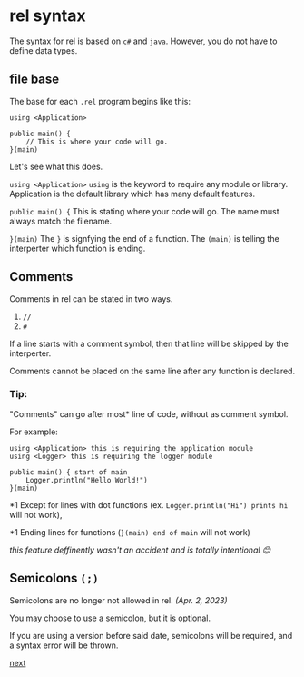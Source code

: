 # rel syntax

The syntax for rel is based on `c#` and `java`.
However, you do not have to define data types.

## file base

The base for each `.rel` program begins like this:
```
using <Application>

public main() {
    // This is where your code will go.
}(main)
```

Let's see what this does.

`using <Application>` `using` is the keyword to require any module or library. 
Application is the default library which has many default features.

`public main() {` This is stating where your code will go. The name must always match the filename.

`}(main)` The `}` is signfying the end of a function. The `(main)` is telling the interperter which function is ending.

## Comments

Comments in rel can be stated in two ways.
1. `//`
2. `#`

If a line starts with a comment symbol, then that line will be skipped by the interperter.

Comments cannot be placed on the same line after any function is declared.

### Tip:

"Comments" can go after most* line of code, without as comment symbol.

For example:

```
using <Application> this is requiring the application module
using <Logger> this is requiring the logger module

public main() { start of main
    Logger.println("Hello World!")
}(main)
```

*1 Except for lines with dot functions (ex. `Logger.println("Hi") prints hi` will not work),

*1 Ending lines for functions (`}(main) end of main` will not work)

*this feature deffinently wasn't an accident and is totally intentional 😊*

## Semicolons `(;)`

Semicolons are no longer not allowed in rel. *(Apr. 2, 2023)*

You may choose to use a semicolon, but it is optional.

If you are using a version before said date, semicolons will be required, and a syntax error will be thrown.

[next](https://github.com/ghwosty/rel/blob/main/documentation/variables.md)